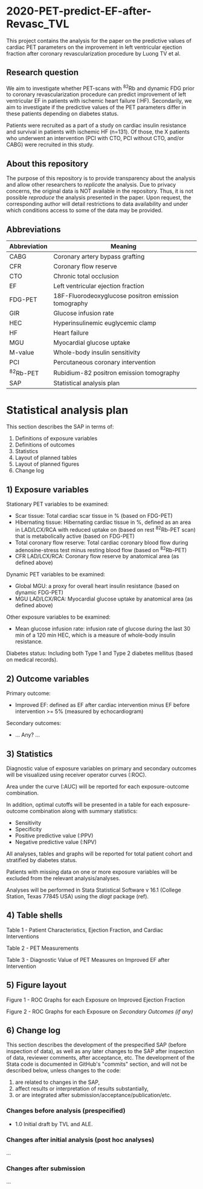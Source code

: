 # 2020-PET-predict-EF-after-Revasc_TVL
This project contains the analysis for the paper on the predictive values of cardiac PET parameters on the improvement in left ventricular ejection fraction after coronary revascularization procedure by Luong TV et al.

## Research question
We aim to investigate whether PET-scans with <sup>82</sup>Rb and dynamic FDG prior to coronary revascularization procedure can predict improvement of left ventricular EF in patients with ischemic heart failure (:HF). Secondarily, we aim to investigate if the predictive values of the PET parameters differ in these patients depending on diabetes status.

Patients were recruited as a part of a study on cardiac insulin resistance and survival in patients with ischemic HF (n=131). Of those, the X patients who underwent an intervention (PCI with CTO, PCI without CTO, and/or CABG) were recruited in this study.

## About this repository
The purpose of this repository is to provide transparency about the analysis and allow other researchers to *replicate* the analysis. Due to privacy concerns, the original data is NOT available in the repository. Thus, it is not possible *reproduce* the analysis presented in the paper. Upon request, the corresponding author will detail restrictions to data availability and under which conditions access to some of the data may be provided.

## Abbreviations
| Abbreviation | Meaning                                             |
|--------------|-----------------------------------------------------|
| CABG         | Coronary artery bypass grafting                     |
| CFR          | Coronary flow reserve                               |
| CTO          | Chronic total occlusion                             |
| EF           | Left ventricular ejection fraction                  |
| FDG-PET      | 18F-Fluorodeoxyglucose positron emission tomography |
| GIR          | Glucose infusion rate                               |
| HEC          | Hyperinsulinemic euglycemic clamp                   |
| HF           | Heart failure                                       |
| MGU          | Myocardial glucose uptake                           |
| M-value      | Whole-body insulin sensitivity                      |
| PCI          | Percutaneous coronary intervention                  |
| <sup>82</sup>Rb-PET       | Rubidium-82 positron emission tomography            |
| SAP          | Statistical analysis plan                           |


# Statistical analysis plan
This section describes the SAP in terms of:
1. Definitions of exposure variables
2. Definitions of outcomes
3. Statistics
4. Layout of planned tables
5. Layout of planned figures
6. Change log

## 1) Exposure variables
Stationary PET variables to be examined:
- Scar tissue: Total cardiac scar tissue in % (based on FDG-PET)
- Hibernating tissue: Hibernating cardiac tissue in %, defined as an area in LAD/LCX/RCA with reduced uptake on (based on rest <sup>82</sup>Rb-PET scan) that is metabolically active (based on FDG-PET)
- Total coronary flow reserve: Total cardiac coronary blood flow during adenosine-stress test minus resting blood flow (based on <sup>82</sup>Rb-PET)
- CFR LAD/LCX/RCA: Coronary flow reserve by anatomical area (as defined above)

Dynamic PET variables to be examined:
- Global MGU: a proxy for overall heart insulin resistance (based on dynamic FDG-PET)
- MGU LAD/LCX/RCA: Myocardial glucose uptake by anatomical area (as defined above)

Other exposure variables to be examined:
- Mean glucose infusion rate: infusion rate of glucose during the last 30 min of a 120 min HEC, which is a measure of whole-body insulin resistance.

Diabetes status: Including both Type 1 and Type 2 diabetes mellitus (based on medical records).

## 2) Outcome variables
Primary outcome:
- Improved EF: defined as EF after cardiac intervention minus EF before intervention >= 5% (measured by echocardiogram)

Secondary outcomes:
- ... Any? ...


## 3) Statistics
Diagnostic value of exposure variables on primary and secondary outcomes will be visualized using receiver operator curves (:ROC).

Area under the curve (:AUC) will be reported for each exposure-outcome combination.

In addition, optimal cutoffs will be presented in a table for each exposure-outcome combination along with summary statistics:
- Sensitivity
- Specificity
- Positive predictive value (:PPV)
- Negative predictive value (:NPV)

All analyses, tables and graphs will be reported for total patient cohort and stratified by diabetes status.

Patients with missing data on one or more exposure variables will be excluded from the relevant analysis/analyses.

Analyses will be performed in Stata Statistical Software v 16.1 (College Station, Texas 77845 USA) using the *diagt* package (ref).

## 4) Table shells
Table 1 - Patient Characteristics, Ejection Fraction, and Cardiac Interventions

Table 2 - PET Measurements

Table 3 - Diagnostic Value of PET Measures on Improved EF after Intervention

## 5) Figure layout
Figure 1 - ROC Graphs for each Exposure on Improved Ejection Fraction

Figure 2 - ROC Graphs for each Exposure on *Secondary Outcomes (if any)*


## 6) Change log
This section describes the development of the prespecified SAP (before inspection of data), as well as any later changes to the SAP after inspection of data, reviewer comments, after acceptance, etc.
The development of the Stata code is documented in GitHub's "commits" section, and will not be described below, unless changes to the code:
1. are related to changes in the SAP,
2. affect results or interpretation of results substantially,
3. or are integrated after submission/acceptance/publication/etc.

### Changes before analysis (prespecified)
- 1.0 Initial draft by TVL and ALE.

### Changes after initial analysis (post hoc analyses)
...

### Changes after submission
...
